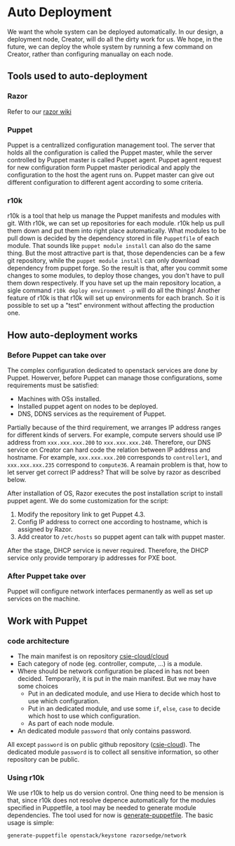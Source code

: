 # Auto Deployment

We want the whole system can be deployed automatically. In our design, a deployment node, Creator, will do all the dirty work for us. We hope, in the future, we can deploy the whole system by running a few command on Creator, rather than configuring manuallay on each node.  

## Tools used to auto-deployment

### Razor

Refer to our [razor wiki](https://github.com/csie-cloud/wiki/wiki/Razor)

### Puppet
Puppet is a centrallized configuration management tool. The server that holds all the configuration is called the Puppet master, while the server controlled by Puppet master is called Puppet agent. Puppet agent request for new configuration form Puppet master periodical and apply the configuration to the host the agent runs on. Puppet master can give out different configuration to different agent according to some criteria.

### r10k
r10k is a tool that help us manage the Puppet manifests and modules with git. With r10k, we can set up repositories for each module. r10k help us pull them down and put them into right place automatically. What modules to be pull down is decided by the dependency stored in file `Puppetfile` of each module. That sounds like `puppet module install` can also do the same thing. But the most attractive part is that, those dependencies can be a few git repository, while the `puppet module install` can only download dependency from puppet forge. So the result is that, after you commit some changes to some modules, to deploy those changes, you don't have to pull them down respectively. If you have set up the main repository location, a sigle command `r10k deploy environment -p` will do all the things! Another feature of r10k is that r10k will set up environments for each branch. So it is possible to set up a "test" environment without affecting the production one. 

## How auto-deployment works

### Before Puppet can take over

The complex configuration dedicated to openstack services are done by Puppet. Howerver, before Puppet can manage those configurations, some requirements must be satisfied:
* Machines with OSs installed.
* Installed puppet agent on nodes to be deployed.
* DNS, DDNS services as the requirement of Puppet.

Partially because of the third requirement, we arranges IP address ranges for different kinds of servers. For example, compute servers should use IP address from `xxx.xxx.xxx.200` to `xxx.xxx.xxx.240`. Therefore, our DNS service on Creator can hard code the relation between IP address and hostname. For example, `xxx.xxx.xxx.200` corresponds to `controller1`, and `xxx.xxx.xxx.235` correspond to `compute36`. A reamain problem is that, how to let server get correct IP address? That will be solve by razor as described below. 

After installation of OS, Razor executes the post installation script to install puppet agent. We do some customization for the script:

1. Modify the repository link to get Puppet 4.3.
2. Config IP address to correct one according to hostname, which is assigned by Razor.
3. Add creator to `/etc/hosts` so puppet agent can talk with puppet master.

After the stage, DHCP service is never required. Therefore, the DHCP service only provide temporary ip addresses for PXE boot.

### After Puppet take over

Puppet will configure network interfaces permanently as well as set up services on the machine.

## Work with Puppet

### code architecture

* The main manifest is on repository [csie-cloud/cloud](https://github.com/csie-cloud/cloud)
* Each category of node (eg. controller, compute, ...) is a module.
* Where should be network configuration be placed in has not been decided. 
Temporarily, it is put in the main manifest. But we may have some choices
  * Put in an dedicated module, and use Hiera to decide which host to use which configuration. 
  * Put in an dedicated module, and use some `if`, `else`, `case` to decide which host to use which configuration.
  * As part of each node module.
* An dedicated module `password` that only contains password.

All except `password` is on public github repository ([csie-cloud](https://github.com/csie-cloud/)). The dedicated module `password` is to collect all sensitive information, so other repository can be public.

### Using r10k

We use r10k to help us do version control. One thing need to be mension is that, since r10k does not resolve depence automatically for the modules specified in Puppetfile, a tool may be needed to generate module dependencies. The tool used for now is [generate-puppetfile](https://github.com/rnelson0/puppet-generate-puppetfile). The basic usage is simple:
````
generate-puppetfile openstack/keystone razorsedge/network
````

